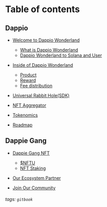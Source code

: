 # Table of contents

## Dappio
- [Welcome to Dappio Wonderland](https://github.com/DappioWonderlandGuide/guide/blob/master/Welcome%20to%20Dappio%20Wonderland.md)
   - [What is Dappio Wonderland](https://github.com/DappioWonderlandGuide/guide/blob/master/What%20is%20Dappio%20Wonderland.md)
   - [Dappio Wonderland to Solana and User](https://github.com/DappioWonderlandGuide/guide/blob/master/Dappio%20Wonderland%20to%20Solana%20and%20User.md)

- [Inside of Dappio Wonderland]([https:/](https://github.com/DappioWonderlandGuide/guide/tree/master/Inside%20of%20Dappio%20Wonderland%20)/)
   - [Product](https://github.com/DappioWonderlandGuide/guide/blob/master/Inside%20of%20Dappio%20Wonderland%20/%20Product.md)
   - [Reward](https://github.com/DappioWonderlandGuide/guide/blob/master/Inside%20of%20Dappio%20Wonderland%20/%20Reward.md)
   - [Fee distribution](https://github.com/DappioWonderlandGuide/guide/blob/master/Inside%20of%20Dappio%20Wonderland%20/%20Fee.md)
  
- [Universal Rabbit Hole(SDK)](https://github.com/DappioWonderlandGuide/guide/blob/master/Universal%20Rabbit%20Hole%20(SDK).md)
- [NFT Aggregator](https://github.com/DappioWonderlandGuide/guide/blob/master/NFT%20Aggregator.md)
- [Tokenomics](https://github.com/DappioWonderlandGuide/guide/blob/master/Tokenomics.md)
- [Roadmap](https://github.com/DappioWonderlandGuide/guide/blob/master/Roadmap.md)

## Dappie Gang
- [Dappie Gang NFT](https://github.com/DappioWonderlandGuide/guide/blob/master/Dappie%20Gang%20NFT.md)
  - [$NFTU](https://github.com/DappioWonderlandGuide/guide/blob/master/NFTU.md)
  - [NFT Staking](https://github.com/DappioWonderlandGuide/guide/blob/master/NFT%20Staking.md)


- [Our Ecosystem Partner](https://github.com/DappioWonderlandGuide/guide/blob/master/Our%20Ecosystem%20Partner.md)
- [Join Our Community](https://github.com/DappioWonderlandGuide/guide/blob/master/Join%20Our%20Community.md)



###### tags: `gitbook`

